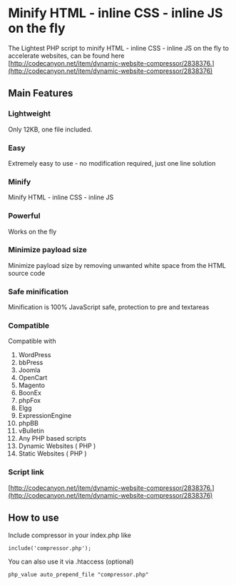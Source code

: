 Minify HTML - inline CSS - inline JS on the fly
=====

The Lightest PHP script to minify HTML - inline CSS - inline JS on the fly to accelerate websites,
can be found here [http://codecanyon.net/item/dynamic-website-compressor/2838376.](http://codecanyon.net/item/dynamic-website-compressor/2838376)

Main Features
----------------
### Lightweight ###
Only 12KB, one file included.

### Easy ###
Extremely easy to use - no modification required, just one line solution


### Minify ###
Minify HTML - inline CSS - inline JS

### Powerful ###
Works on the fly

### Minimize payload size ###
Minimize payload size by removing unwanted white space from the HTML source code

### Safe minification ###
Minification is 100% JavaScript safe, protection to pre and textareas

### Compatible ###
Compatible with 

1. WordPress
2. bbPress
3. Joomla
4. OpenCart
5. Magento
6. BoonEx 
7. phpFox
8. Elgg 
9. ExpressionEngine
10. phpBB
11. vBulletin
12. Any PHP based scripts
13. Dynamic Websites ( PHP )
14. Static Websites ( PHP )


### Script link ###
[http://codecanyon.net/item/dynamic-website-compressor/2838376.](http://codecanyon.net/item/dynamic-website-compressor/2838376)

How to use
-------------

Include compressor in your index.php like

    include('compressor.php');

You can also use it via .htaccess (optional)

    php_value auto_prepend_file "compressor.php" 
